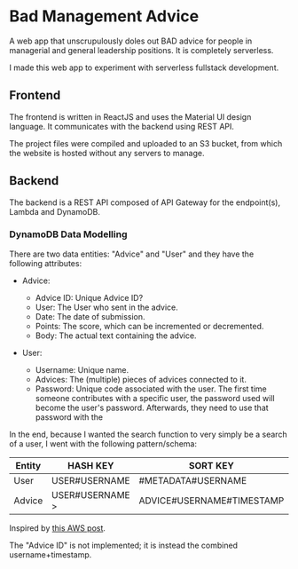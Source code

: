 # Bad Management Advice

A web app that unscrupulously doles out BAD advice for people in managerial and general leadership positions. It is completely serverless.

I made this web app to experiment with serverless fullstack development. 


## Frontend

The frontend is written in ReactJS and uses the Material UI design language. It communicates with the backend using REST API.

The project files were compiled and uploaded to an S3 bucket, from which the website is hosted without any servers to manage.

## Backend

The backend is a REST API composed of API Gateway for the endpoint(s), Lambda and DynamoDB.


### DynamoDB Data Modelling

There are two data entities: "Advice" and "User" and they have the following attributes:

- Advice:
  - Advice ID: Unique Advice ID?
  - User: The User who sent in the advice. 
  - Date: The date of submission.
  - Points: The score, which can be incremented or decremented.
  - Body: The actual text containing the advice.

- User:
  - Username: Unique name.
  - Advices: The (multiple) pieces of advices connected to it.
  - Password: Unique code associated with the user. The first time someone contributes with a specific user, the password used will become the user's password. Afterwards, they need to use that password with the  


In the end, because I wanted the search function to very simply be a search of a user, I went with the following pattern/schema:

| Entity | HASH KEY | SORT KEY | Attributes | 
| --- | --- | --- | --- | 
| User | USER#USERNAME | #METADATA#USERNAME | Password |
| Advice | USER#USERNAME > | ADVICE#USERNAME#TIMESTAMP |  Body, Points |

Inspired by [this AWS post](https://aws.amazon.com/getting-started/hands-on/design-a-database-for-a-mobile-app-with-dynamodb/4/).

The "Advice ID" is not implemented; it is instead the combined username+timestamp.
